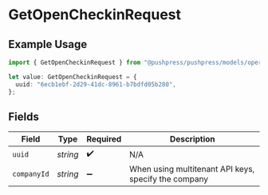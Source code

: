 # GetOpenCheckinRequest

## Example Usage

```typescript
import { GetOpenCheckinRequest } from "@pushpress/pushpress/models/operations";

let value: GetOpenCheckinRequest = {
  uuid: "6ecb1ebf-2d29-41dc-8961-b7bdfd05b280",
};
```

## Fields

| Field                                                | Type                                                 | Required                                             | Description                                          |
| ---------------------------------------------------- | ---------------------------------------------------- | ---------------------------------------------------- | ---------------------------------------------------- |
| `uuid`                                               | *string*                                             | :heavy_check_mark:                                   | N/A                                                  |
| `companyId`                                          | *string*                                             | :heavy_minus_sign:                                   | When using multitenant API keys, specify the company |